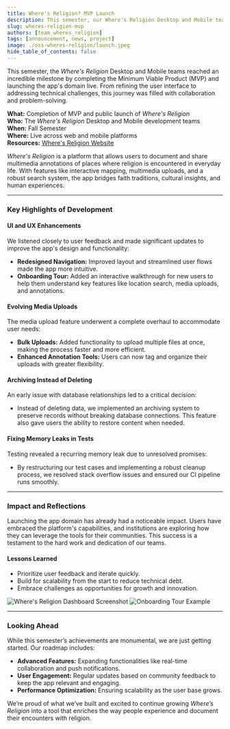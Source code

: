 ```yaml
---
title: Where's Religion? MVP Launch
description: This semester, our Where's Religion Desktop and Mobile teams achieved a major milestone by completing the MVP and launching the app domain live, overcoming challenges and refining the user experience.
slug: wheres-religion-mvp
authors: [team_wheres_religion]
tags: [announcement, news, project]
image: ./oss-wheres-religion/launch.jpeg
hide_table_of_contents: false
---
```


This semester, the *Where's Religion* Desktop and Mobile teams reached an incredible milestone by completing the Minimum Viable Product (MVP) and launching the app's domain live. From refining the user interface to addressing technical challenges, this journey was filled with collaboration and problem-solving.

<!--truncate-->

**What:** Completion of MVP and public launch of *Where's Religion*<br/>
**Who:** The *Where's Religion* Desktop and Mobile development teams<br/>
**When:** Fall Semester<br/>
**Where:** Live across web and mobile platforms<br/>
**Resources:** [Where's Religion Website](https://wheresreligion.org)

*Where's Religion* is a platform that allows users to document and share multimedia annotations of places where religion is encountered in everyday life. With features like interactive mapping, multimedia uploads, and a robust search system, the app bridges faith traditions, cultural insights, and human experiences.

---

### **Key Highlights of Development**

#### **UI and UX Enhancements**
We listened closely to user feedback and made significant updates to improve the app's design and functionality:
- **Redesigned Navigation:** Improved layout and streamlined user flows made the app more intuitive.
- **Onboarding Tour:** Added an interactive walkthrough for new users to help them understand key features like location search, media uploads, and annotations.

#### **Evolving Media Uploads**
The media upload feature underwent a complete overhaul to accommodate user needs:
- **Bulk Uploads:** Added functionality to upload multiple files at once, making the process faster and more efficient.
- **Enhanced Annotation Tools:** Users can now tag and organize their uploads with greater flexibility.

#### **Archiving Instead of Deleting**
An early issue with database relationships led to a critical decision:
- Instead of deleting data, we implemented an archiving system to preserve records without breaking database connections. This feature also gave users the ability to restore content when needed.

#### **Fixing Memory Leaks in Tests**
Testing revealed a recurring memory leak due to unresolved promises:
- By restructuring our test cases and implementing a robust cleanup process, we resolved stack overflow issues and ensured our CI pipeline runs smoothly.

---

### **Impact and Reflections**
Launching the app domain has already had a noticeable impact. Users have embraced the platform's capabilities, and institutions are exploring how they can leverage the tools for their communities. This success is a testament to the hard work and dedication of our teams.

#### **Lessons Learned**
- Prioritize user feedback and iterate quickly.
- Build for scalability from the start to reduce technical debt.
- Embrace challenges as opportunities for growth and innovation.

![Where's Religion Dashboard Screenshot](./oss-wheres-religion/dashboard.png)
![Onboarding Tour Example](./oss-wheres-religion/onboarding.png)

---

### **Looking Ahead**
While this semester’s achievements are monumental, we are just getting started. Our roadmap includes:
- **Advanced Features:** Expanding functionalities like real-time collaboration and push notifications.
- **User Engagement:** Regular updates based on community feedback to keep the app relevant and engaging.
- **Performance Optimization:** Ensuring scalability as the user base grows.

We’re proud of what we’ve built and excited to continue growing *Where’s Religion* into a tool that enriches the way people experience and document their encounters with religion.
